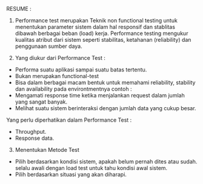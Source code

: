 RESUME : 

1.  Performance test merupakan Teknik non functional testing untuk menentukan parameter sistem dalam hal responsif dan stablitas dibawah berbagai beban (load) kerja. 
Performance testing mengukur kualitas atribut dari sistem seperti stabilitas, ketahanan (reliability) dan penggunaan sumber daya. 

2. Yang diukur dari Performance Test :
- Performa suatu aplikasi sampai suatu batas tertentu. 
- Bukan merupakan functional-test
- Bisa dalam berbagai macam bentuk untuk memahami reliability, stability dan availability pada environtmentnya 
contoh :
 - Mengamati response time ketika menjalankan request dalam jumlah yang sangat banyak. 
- Melihat suatu sistem berinteraksi dengan jumlah data yang cukup besar. 

Yang perlu diperhatikan dalam Performance Test :
- Throughput. 
- Response data. 

3. Menentukan Metode Test 
- Pilih berdasarkan kondisi sistem, apakah belum pernah dites atau sudah. 
selalu awali dengan load test untuk tahu kondisi awal sistem. 
- Pilih berdasarkan situasi yang akan diharapi. 
